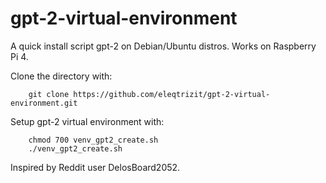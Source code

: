 # gpt-2-virtual-environment
A quick install script gpt-2 on Debian/Ubuntu distros.  Works on Raspberry Pi 4.

Clone the directory with:
```
	git clone https://github.com/eleqtrizit/gpt-2-virtual-environment.git
```

Setup gpt-2 virtual environment with:
```
	chmod 700 venv_gpt2_create.sh
	./venv_gpt2_create.sh
```

Inspired by Reddit user DelosBoard2052.
